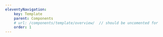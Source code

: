 ```yaml
---
eleventyNavigation:
    key: Template
    parent: Components
    # url: /components/template/overview/  // should be uncomented for a live component page
    order: 1
---
```

